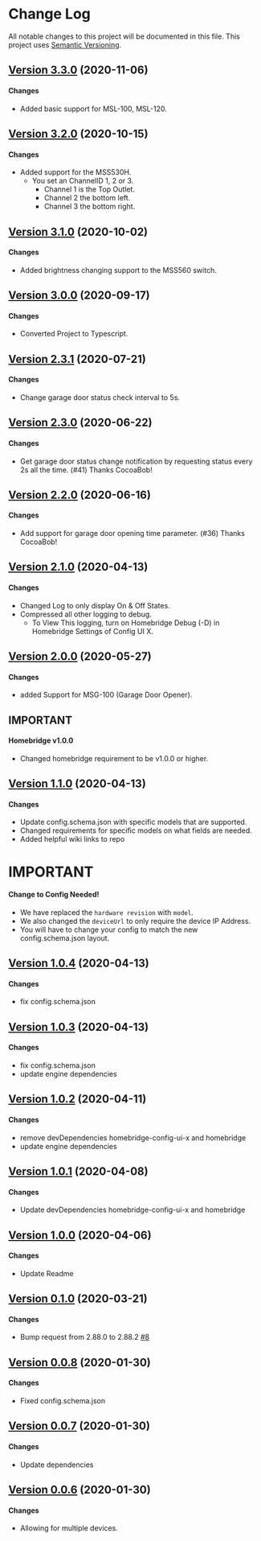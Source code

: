 # Change Log

All notable changes to this project will be documented in this file. This project uses [Semantic Versioning](https://semver.org/).

## [Version 3.3.0](https://github.com/donavanbecker/homebridge-honeywell-home/compare/v3.2.0....3.3.0) (2020-11-06)

#### Changes

- Added basic support for MSL-100, MSL-120.

## [Version 3.2.0](https://github.com/donavanbecker/homebridge-honeywell-home/compare/v3.1.0....3.2.0) (2020-10-15)

#### Changes

- Added support for the MSS530H.
  - You set an ChannelID 1, 2 or 3.
    - Channel 1 is the Top Outlet.
    - Channel 2 the bottom left.
    - Channel 3 the bottom right.

## [Version 3.1.0](https://github.com/donavanbecker/homebridge-honeywell-home/compare/v3.0.0....3.1.0) (2020-10-02)

#### Changes

- Added brightness changing support to the MSS560 switch.

## [Version 3.0.0](https://github.com/donavanbecker/homebridge-honeywell-home/compare/v2.3.1....3.0.0) (2020-09-17)

#### Changes

- Converted Project to Typescript.

## [Version 2.3.1](https://github.com/donavanbecker/homebridge-honeywell-home/compare/v2.3.0...2.3.1) (2020-07-21)

#### Changes

- Change garage door status check interval to 5s.

## [Version 2.3.0](https://github.com/donavanbecker/homebridge-honeywell-home/compare/v2.2.0...2.3.0) (2020-06-22)

#### Changes

- Get garage door status change notification by requesting status every 2s all the time. (#41) Thanks CocoaBob!

## [Version 2.2.0](https://github.com/donavanbecker/homebridge-honeywell-home/compare/v2.1.0...2.2.0) (2020-06-16)

#### Changes

- Add support for garage door opening time parameter. (#36) Thanks CocoaBob!

## [Version 2.1.0](https://github.com/donavanbecker/homebridge-honeywell-home/compare/v2.0.0...2.1.0) (2020-04-13)

#### Changes

- Changed Log to only display On & Off States.
- Compressed all other logging to debug.
  - To View This logging, turn on Homebridge Debug (-D) in Homebridge Settings of Config UI X.

## [Version 2.0.0](https://github.com/donavanbecker/homebridge-honeywell-home/compare/v1.1.0...2.0.0) (2020-05-27)

#### Changes

- added Support for MSG-100 (Garage Door Opener).

## IMPORTANT

#### Homebridge v1.0.0

- Changed homebridge requirement to be v1.0.0 or higher.

## [Version 1.1.0](https://github.com/donavanbecker/homebridge-honeywell-home/compare/v1.0.4...1.1.0) (2020-04-13)

#### Changes

- Update config.schema.json with specific models that are supported.
- Changed requirements for specific models on what fields are needed.
- Added helpful wiki links to repo

# IMPORTANT

#### Change to Config Needed!

- We have replaced the `hardware revision` with `model`.
- We also changed the `deviceUrl` to only require the device IP Address.
- You will have to change your config to match the new config.schema.json layout.

## [Version 1.0.4](https://github.com/donavanbecker/homebridge-honeywell-home/compare/v1.0.3...1.0.4) (2020-04-13)

#### Changes

- fix config.schema.json

## [Version 1.0.3](https://github.com/donavanbecker/homebridge-honeywell-home/compare/v1.0.2...1.0.3) (2020-04-13)

#### Changes

- fix config.schema.json
- update engine dependencies

## [Version 1.0.2](https://github.com/donavanbecker/homebridge-honeywell-home/compare/v1.0.1...1.0.2) (2020-04-11)

#### Changes

- remove devDependencies homebridge-config-ui-x and homebridge
- update engine dependencies

## [Version 1.0.1](https://github.com/donavanbecker/homebridge-honeywell-home/compare/v1.0.0...1.0.1) (2020-04-08)

#### Changes

- Update devDependencies homebridge-config-ui-x and homebridge

## [Version 1.0.0](https://github.com/donavanbecker/homebridge-honeywell-home/compare/v0.1.0...1.0.0) (2020-04-06)

#### Changes

- Update Readme

## [Version 0.1.0](https://github.com/donavanbecker/homebridge-honeywell-home/compare/v0.0.8...0.1.0) (2020-03-21)

#### Changes

- Bump request from 2.88.0 to 2.88.2 [#8](https://github.com/donavanbecker/homebridge-meross/pull/8)

## [Version 0.0.8](https://github.com/donavanbecker/homebridge-honeywell-home/compare/v0.0.7...0.0.8) (2020-01-30)

#### Changes

- Fixed config.schema.json

## [Version 0.0.7](https://github.com/donavanbecker/homebridge-honeywell-home/compare/v0.0.6...0.0.7) (2020-01-30)

#### Changes

- Update dependencies

## [Version 0.0.6](https://github.com/donavanbecker/homebridge-meross/tree/v0.0.6) (2020-01-30)

#### Changes

- Allowing for multiple devices.
